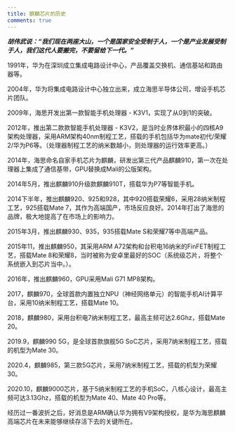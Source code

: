 ```yaml
---
title: 麒麟芯片的历史
comments: true
---
```


_**胡伟武说：“我们现在两座大山，一个是国家安全受制于人，一个是产业发展受制于人，我们这代人要搬完，不要留给下一代。”**_

1991年，华为在深圳成立集成电路设计中心，产品覆盖交换机、通信基站和路由器等。

2004年，华为将集成电路设计中心独立出来，成立海思半导体公司，增设手机芯片团队。

2009年，海思开发出第一款智能手机处理器 - K3V1，实现了从0到1的突破。

2012年，推出第二款款智能手机处理器 - K3V2，是当时业界体积最小的四核A9架构处理器，采用ARM架构40nm制程工艺，搭载的手机包括华为mate初代/荣耀2/华为P6等。（处理器制程工艺的纳米数越小，则处理器的运行效率更高。）

2014年，海思命名自家手机芯片为麒麟，研发出第三代产品麒麟910，第一次在处理器上集成了通信基带，GPU替换成Mali的公版架构。

2014年5月，推出麒麟910升级款麒麟910T，搭载华为P7等智能手机。

2014下半年，推出麒麟920、925和928，其中920搭载荣耀6，采用28纳米制程工艺，925搭载Mate 7，其作为高端国产，市场反应良好。2014年打出了海思的品牌，极大地提高了在市场上的影响力。

2015年3月，推出麒麟930、935，935搭载Mate S和荣耀7等中高端产品。

2015年11，推出麒麟950，其采用ARM A72架构和台积电16纳米的FinFET制程工艺，搭载Mate 8和荣耀8，当时被称为安卓里最好的SOC（系统级芯片，将整个系统嵌入到芯片当中。）。

2016年，推出麒麟960，GPU采用Mali G71 MP8架构。

2017，麒麟970，全球首款内置独立NPU（神经网络单元）的智能手机AI计算平台，采用10纳米制程工艺，搭载Mate 10。

2018，麒麟980，采用台积电7纳米制程工艺，最高主频可达2.6Ghz，搭载Mate 20。

2019.9，麒麟990 5G，是全球首款旗舰5G SoC芯片，采用7纳米制程工艺，搭载的机型为Mate 30。

2020.4，麒麟985，第三款5G芯片，采用7纳米制程工艺，搭载的机型为荣耀30。

2020.10，麒麟9000芯片，基于5纳米制程工艺的手机SoC，八核心设计，最高主频可达3.13Ghz，搭载的机型为Mate 40、Mate 40 Pro等。



经历过一番波折之后，好消息是ARM确认华为拥有V9架构授权，是华为海思麒麟高端芯片在未来能够继续存活下去的关键所在。